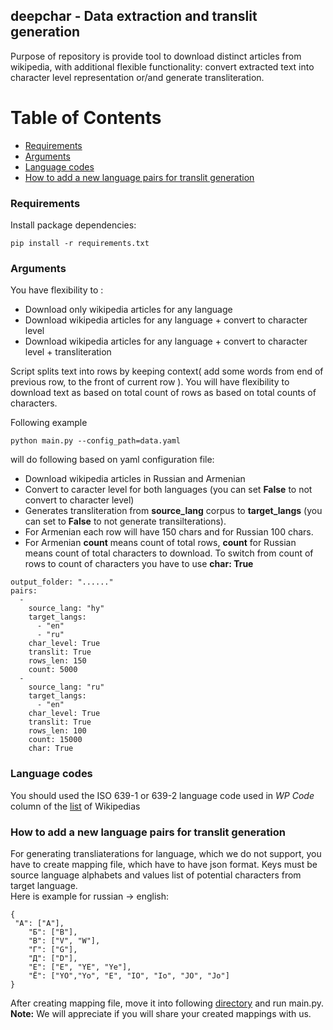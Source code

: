 
## deepchar - Data extraction and translit generation

Purpose of repository is provide tool to download distinct articles from wikipedia, with additional flexible functionality: convert extracted text into character level representation or/and generate transliteration.

# Table of Contents
 - [Requirements](#requirements)
 - [Arguments](#arguments)
 - [Language codes](#lang-code)
 - [How to add a new language pairs for translit generation](#new-lang)

### Requirements <a name="requirements"></a>

Install package dependencies:

```
pip install -r requirements.txt
```
### Arguments <a name="arguments"></a>
You have flexibility to :
 - Download only wikipedia articles for any language
 - Download wikipedia articles for any language + convert to character level
 - Download wikipedia articles for any language + convert to character level + transliteration 

Script splits text into rows by keeping context( add some words from end of previous row, to the front of current row ). You will have flexibility to download text as based on total count of rows as based on total counts of characters.

Following example
```
python main.py --config_path=data.yaml
``` 
will do following based on yaml configuration file:
 - Download wikipedia articles in Russian and Armenian
 - Convert to caracter level for both languages (you can set **False** to not convert to character level)
 - Generates transliteration from **source_lang** corpus to **target_langs** (you can set to **False** to not generate transilterations). 
 - For Armenian each row will have 150 chars and for Russian 100 chars.
 - For Armenian **count** means count of total rows, **count** for Russian means count of total characters to download. To switch from count of rows to count of characters you have to use **char: True**


```
output_folder: "......"
pairs:
  -
    source_lang: "hy"
    target_langs:
      - "en"
      - "ru"
    char_level: True
    translit: True
    rows_len: 150
    count: 5000
  -
    source_lang: "ru"
    target_langs:
      - "en"
    char_level: True
    translit: True
    rows_len: 100
    count: 15000
    char: True
```

### Language codes <a name="lang-code"></a>

You should used the ISO 639-1 or 639-2 language code used in *WP Code* column of the [list](https://en.wikipedia.org/wiki/List_of_Wikipedias#List) of Wikipedias 

### How to add a new language pairs for translit generation <a name="new-lang"></a>
For generating transliaterations for language, which we do not support, you have to create mapping file, which have to have json format. Keys must be source language alphabets and values list of potential characters from target language.<br/>
Here is example for russian -> english:

```
{
 "А": ["A"],
    "Б": ["B"],
    "В": ["V", "W"],
    "Г": ["G"],
    "Д": ["D"],
    "Е": ["E", "YE", "Ye"],
    "Ё": ["YO","Yo", "E", "IO", "Io", "JO", "Jo"]
}
```
After creating mapping file, move it into following [directory](./resources/mappings) and run main.py.<br/>
**Note:** We will appreciate if you will share your created mappings with us. 
